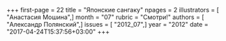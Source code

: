 +++
first-page = 22
title = "Японские сангаку"
npages = 2
illustrators = [ "Анастасия Мошина",]
month = "07"
rubric = "Смотри!"
authors = [ "Александр Полянский",]
issues = [ "2012_07",]
year = "2012"
date = "2017-04-24T15:37:56+03:00"
+++
